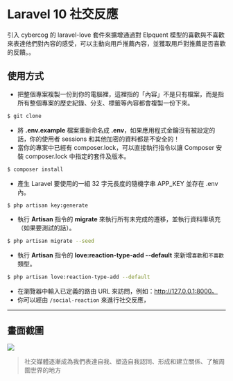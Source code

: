 # Laravel 10 社交反應

引入 cybercog 的 laravel-love 套件來擴增通過對 Elpquent 模型的喜歡與不喜歡來表達他們對內容的感受，可以主動向用戶推薦內容，並獲取用戶對推薦是否喜歡的反饋。。

## 使用方式
- 把整個專案複製一份到你的電腦裡，這裡指的「內容」不是只有檔案，而是指所有整個專案的歷史紀錄、分支、標籤等內容都會複製一份下來。
```sh
$ git clone
```
- 將 __.env.example__ 檔案重新命名成 __.env__，如果應用程式金鑰沒有被設定的話，你的使用者 sessions 和其他加密的資料都是不安全的！
- 當你的專案中已經有 composer.lock，可以直接執行指令以讓 Composer 安裝 composer.lock 中指定的套件及版本。
```sh
$ composer install
```
- 產生 Laravel 要使用的一組 32 字元長度的隨機字串 APP_KEY 並存在 .env 內。
```sh
$ php artisan key:generate
```
- 執行 __Artisan__ 指令的 __migrate__ 來執行所有未完成的遷移，並執行資料庫填充（如果要測試的話）。
```sh
$ php artisan migrate --seed
```
- 執行 __Artisan__ 指令的 __love:reaction-type-add --default__ 來新增`喜歡`和`不喜歡`類型。
```sh
$ php artisan love:reaction-type-add --default
```
- 在瀏覽器中輸入已定義的路由 URL 來訪問，例如：http://127.0.0.1:8000。
- 你可以經由 `/social-reaction` 來進行社交反應，

----

## 畫面截圖
![](https://i.imgur.com/saBILmq.png)
> 社交媒體逐漸成為我們表達自我、塑造自我認同、形成和建立關係、了解周圍世界的地方
